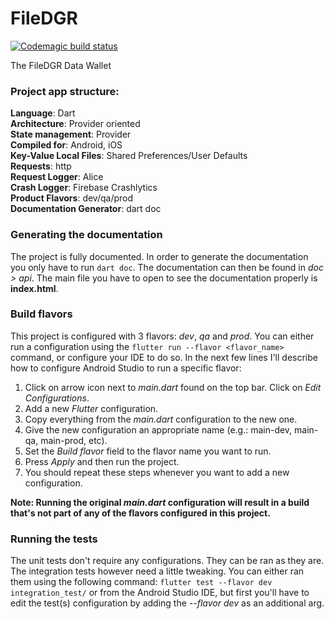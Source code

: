 # FileDGR

[![Codemagic build status](https://api.codemagic.io/apps/6422ed8975bc9acc439995f7/6422ed8975bc9acc439995f6/status_badge.svg)](https://codemagic.io/apps/6422ed8975bc9acc439995f7/6422ed8975bc9acc439995f6/latest_build)

The FileDGR Data Wallet


### Project app structure:

**Language**: Dart <br>
**Architecture**: Provider oriented<br>
**State management**: Provider<br>
**Compiled for**: Android, iOS<br>
**Key-Value Local Files**: Shared Preferences/User Defaults <br>
**Requests**: http <br>
**Request Logger**: Alice <br>
**Crash Logger**: Firebase Crashlytics <br>
**Product Flavors**: dev/qa/prod <br>
**Documentation Generator**: dart doc


### Generating the documentation

The project is fully documented. In order to generate the documentation you only have to run ``dart doc``. The documentation can then be found in *doc > api*. The main file you have to open to see the documentation properly is **index.html**.


### Build flavors

This project is configured with 3 flavors: *dev*, *qa* and *prod*.
You can either run a configuration using the ```flutter run --flavor <flavor_name>``` command, or configure your IDE to do so. In the next few lines I'll describe how to configure Android Studio to run a specific flavor:

1. Click on arrow icon next to *main.dart* found on the top bar. Click on *Edit Configurations*.
2. Add a new *Flutter* configuration.
3. Copy everything from the *main.dart* configuration to the new one.
4. Give the new configuration an appropriate name (e.g.: main-dev, main-qa, main-prod, etc).
5. Set the *Build flavor* field to the flavor name you want to run.
6. Press *Apply* and then run the project.
7. You should repeat these steps whenever you want to add a new configuration.

**Note: Running the original *main.dart* configuration will result in a build that's not part of any of the flavors configured in this project.**


### Running the tests

The unit tests don't require any configurations. They can be ran as they are.
The integration tests however need a little tweaking. You can either ran them using the following command: ```flutter test --flavor dev integration_test/``` or from the Android Studio IDE, but first you'll have to edit the test(s) configuration by adding the *--flavor dev* as an additional arg.